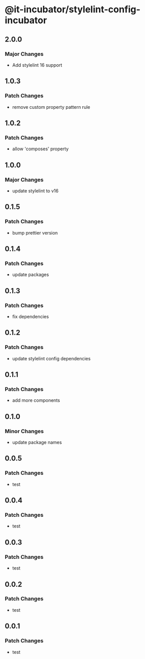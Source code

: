 # @it-incubator/stylelint-config-incubator

## 2.0.0
### Major Changes

- Add stylelint 16 support

## 1.0.3
### Patch Changes

- remove custom property pattern rule

## 1.0.2
### Patch Changes

- allow 'composes' property

## 1.0.0
### Major Changes

- update stylelint to v16

## 0.1.5
### Patch Changes

- bump prettier version

## 0.1.4
### Patch Changes

- update packages

## 0.1.3
### Patch Changes

- fix dependencies

## 0.1.2
### Patch Changes

- update stylelint config dependencies

## 0.1.1
### Patch Changes

- add more components

## 0.1.0
### Minor Changes

- update package names

## 0.0.5
### Patch Changes

- test

## 0.0.4
### Patch Changes

- test

## 0.0.3
### Patch Changes

- test

## 0.0.2
### Patch Changes

- test

## 0.0.1
### Patch Changes

- test
